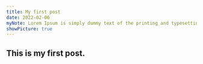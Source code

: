 ```yaml
---
title: My first post
date: 2022-02-06
myNote: Lorem Ipsum is simply dummy text of the printing and typesetting industry. Lorem Ipsum has been the industry's standard dummy text ever since the 1500s, when an unknown printer took a galley of type and scrambled it to make a type.
showPicture: true
---
```


<section class="section">
    <div class="container">
        <h1 class="title">This is my first post.</h1>
    </div>
</section>